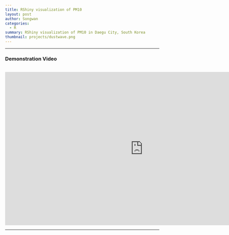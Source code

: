 ```yaml
---
title: RShiny visualization of PM10
layout: post
author: Songwan
categories:
  - R
summary: RShiny visualization of PM10 in Daegu City, South Korea
thumbnail: projects/dustwave.png
---
```


<hr />
<h3> Demonstration Video </h3>
<p align="middle"> <br> <iframe width="900" height="500" src="https://drive.google.com/file/d/1OxpOlBJmEms6rOC1C3iPwytMf1Rga-5_/preview" frameborder="0" allow="autoplay; encrypted-media" allowfullscreen=""></iframe> </p>
<hr />

